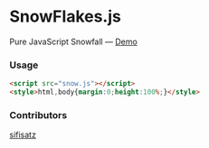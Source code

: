 # SnowFlakes.js
Pure JavaScript Snowfall &mdash; [Demo](http://kurisubrooks.github.io/snow.js/)

### Usage
```html
<script src="snow.js"></script>
<style>html,body{margin:0;height:100%;}</style>
```

### Contributors
[sifisatz](https://github.com/sifisatz)

